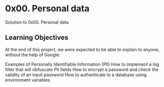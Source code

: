 # 0x00. Personal data
Solution to 0x00. Personal data
## Learning Objectives
At the end of this project, we were expected to be able to explain to anyone, without the help of Google:

Examples of Personally Identifiable Information (PII)
How to implement a log filter that will obfuscate PII fields
How to encrypt a password and check the validity of an input password
How to authenticate to a database using environment variables